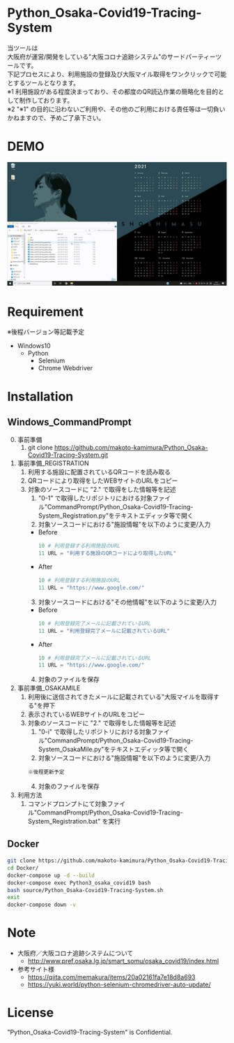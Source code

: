 # Python_Osaka-Covid19-Tracing-System
当ツールは  
大阪府が運営/開発をしている"大阪コロナ追跡システム"のサードパーティーツールです。  
下記プロセスにより、利用施設の登録及び大阪マイル取得をワンクリックで可能とするツールとなります。  
※1 利用施設がある程度決まっており、その都度のQR読込作業の簡略化を目的として制作しております。  
※2 "※1" の目的に沿わないご利用や、その他のご利用における責任等は一切負いかねますので、予めご了承下さい。

# DEMO
![Python_Osaka-Covid19-Tracing-System](/README_img/Python_Osaka-Covid19-Tracing-System.gif)

# Requirement
※後程バージョン等記載予定
* Windows10
    * Python
        * Selenium
        * Chrome Webdriver

# Installation
## Windows_CommandPrompt
0. 事前準備
    1. git clone https://github.com/makoto-kamimura/Python_Osaka-Covid19-Tracing-System.git
1. 事前準備_REGISTRATION
    1. 利用する施設に配置されているQRコードを読み取る
    2. QRコードにより取得をしたWEBサイトのURLをコピー
    3. 対象のソースコードに "2." で取得をした情報等を記述
        1. "0-1" で取得したリポジトリにおける対象ファイル"CommandPrompt/Python_Osaka-Covid19-Tracing-System_Registration.py"をテキストエディッタ等で開く
        2. 対象ソースコードにおける"施設情報"を以下のように変更/入力  
        * Before
            ```python
            10 # 利用登録する利用施設のURL
            11 URL = "利用する施設のQRコードにより取得したURL"
            ```
        * After
            ```python
            10 # 利用登録する利用施設のURL
            11 URL = "https://www.google.com/"
            ```
        3. 対象ソースコードにおける"その他情報"を以下のように変更/入力  
        * Before
            ```python
            10 # 利用登録完了メールに記載されているURL
            11 URL = "利用登録完了メールに記載されているURL"
            ```
        * After
            ```python
            10 # 利用登録完了メールに記載されているURL
            11 URL = "https://www.google.com/"
            ```
        4. 対象のファイルを保存
2. 事前準備_OSAKAMILE
    1. 利用後に送信されてきたメールに記載されている"大阪マイルを取得する"を押下
    2. 表示されているWEBサイトのURLをコピー
    3. 対象のソースコードに "2." で取得をした情報等を記述
        1. "0-i" で取得したリポジトリにおける対象ファイル"CommandPrompt/Python_Osaka-Covid19-Tracing-System_OsakaMile.py"をテキストエディッタ等で開く
        2. 対象ソースコードにおける"施設情報"を以下のように変更/入力
        ```python
        ※後程更新予定
        ```
        4. 対象のファイルを保存
3. 利用方法
    1. コマンドプロンプトにて対象ファイル"CommandPrompt/Python_Osaka-Covid19-Tracing-System_Registration.bat" を実行

## Docker
```bash
git clone https://github.com/makoto-kamimura/Python_Osaka-Covid19-Tracing-System.git
cd Docker/
docker-compose up -d --build
docker-compose exec Python3_osaka_covid19 bash
bash source/Python_Osaka-Covid19-Tracing-System.sh
exit
docker-compose down -v
```

# Note
* 大阪府／大阪コロナ追跡システムについて
    * http://www.pref.osaka.lg.jp/smart_somu/osaka_covid19/index.html
* 参考サイト様  
    * https://qiita.com/memakura/items/20a02161fa7e18d8a693
    * https://yuki.world/python-selenium-chromedriver-auto-update/

# License
"Python_Osaka-Covid19-Tracing-System" is Confidential.